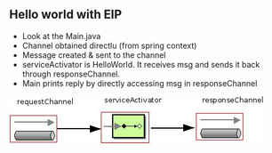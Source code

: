 ## Hello world with EIP

* Look at the Main.java
* Channel obtained directlu (from spring context) 
* Message created & sent to the channel
* serviceActivator is HelloWorld. It receives msg and sends it back through responseChannel. 
* Main prints reply by directly accessing msg in responseChannel

![alt tag](https://github.com/bozanarh/spring_integration_patterns/blob/master/hello/eip_diagram.jpeg)


